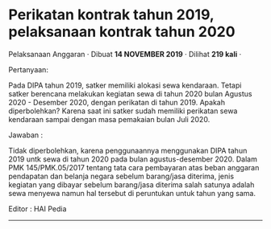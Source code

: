 Perikatan kontrak tahun 2019, pelaksanaan kontrak tahun 2020
============================================================

Pelaksanaan Anggaran · Dibuat **14 NOVEMBER 2019** · Dilihat **219 kali** ·

Pertanyaan:

  

Pada DIPA tahun 2019, satker memiliki alokasi sewa kendaraan. Tetapi satker berencana melakukan kegiatan sewa di tahun 2020 bulan Agustus 2020 - Desember 2020, dengan perikatan di tahun 2019. Apakah diperbolehkan? Karena saat ini satker sudah memiliki perikatan sewa kendaraan sampai dengan masa pemakaian bulan Juli 2020.  

  
  
Jawaban :

Tidak diperbolehkan, karena penggunaannya menggunakan DIPA tahun 2019 untk sewa di tahun 2020 pada bulan agustus-desember 2020. Dalam PMK 145/PMK.05/2017 tentang tata cara pembayaran atas beban anggaran pendapatan dan belanja negara sebelum barang/jasa diterima, jenis kegiatan yang dibayar sebelum barang/jasa diterima salah satunya adalah sewa menyewa namun hal tersebut di peruntukan untuk tahun yang sama.

  

Editor : HAI Pedia  

  
  
  

* * *